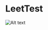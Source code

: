 # LeetTest



![Alt text](https://skyyen999.gitbooks.io/-leetcode-with-javascript/content/picture/237.png "Just test")
